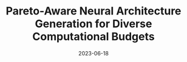---
title: "Pareto-Aware Neural Architecture Generation for Diverse Computational Budgets"
collection: conferences
permalink: /publication/Pareto-Aware
date: 2023-06-18
year: "2023"
venue: "CVPR"
city: 
state: ""
thumbnail: "Pareto-Aware.png"
teaser :
authors: "Yong Guo, Yaofo Chen, Yin Zheng, Qi Chen, Peilin Zhao, Junzhou Huang, Jian Chen, Mingkui Tan"
bibtex: Pareto-Aware.txt
uri: Pareto-Aware.pdf
arxiv: https://arxiv.org/abs/2210.07634
project: 
source: https://github.com/guoyongcs/PNAG
poster:
data:
---
